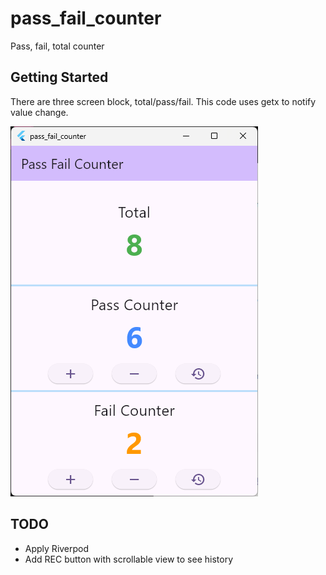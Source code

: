 # pass_fail_counter

Pass, fail, total counter

## Getting Started

There are three screen block, total/pass/fail.
This code uses getx to notify value change.

![Screen](pass_fail_counter.png)

## TODO

- Apply Riverpod
- Add REC button with scrollable view to see history
